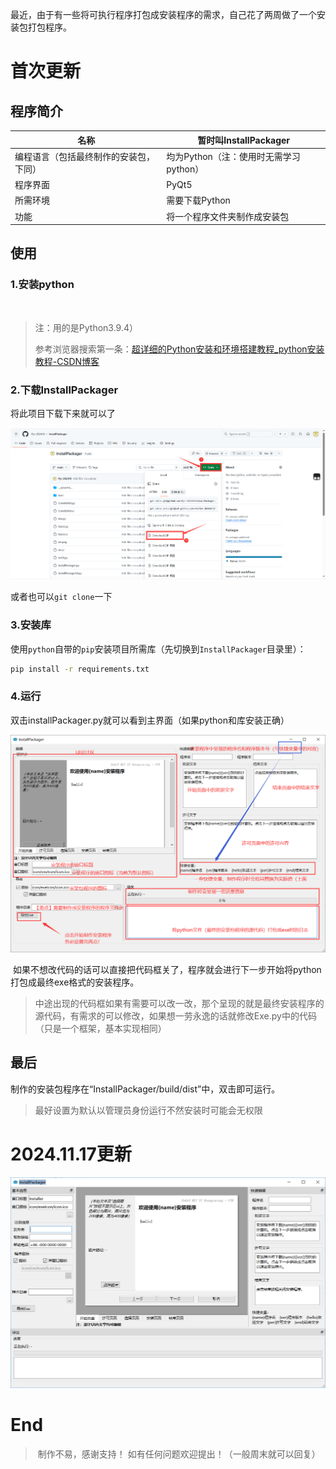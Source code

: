 ​
最近，由于有一些将可执行程序打包成安装程序的需求，自己花了两周做了一个安装包打包程序。

# 首次更新
## 程序简介
| 名称 | 暂时叫InstallPackager |
|---------|--------------------|
| 编程语言（包括最终制作的安装包，下同） | 均为Python（注：使用时无需学习python） |
| 程序界面 | PyQt5 |
| 所需环境 | 需要下载Python |
| 功能 | 将一个程序文件夹制作成安装包 |

## 使用
### 1.安装python
​
> 注：用的是Python3.9.4）
> 
> 参考浏览器搜索第一条：[超详细的Python安装和环境搭建教程_python安装教程-CSDN博客](https://blog.csdn.net/qq_53280175/article/details/121107748 "python安装教程")

### 2.下载InstallPackager
将此项目下载下来就可以了

![image](https://github.com/Pyr-202410/InstallPackager/blob/main/%E5%B1%95%E7%A4%BA%E5%9B%BE%E7%89%87/%E5%AE%89%E8%A3%85%E6%96%B9%E6%B3%95.png)

或者也可以`git clone`一下
### 3.安装库
使用`python`自带的`pip`安装项目所需库（先切换到`InstallPackager`目录里）：
```bash
pip install -r requirements.txt
```
### 4.运行
双击installPackager.py就可以看到主界面（如果python和库安装正确）

![image](https://github.com/Pyr-202410/InstallPackager/blob/main/%E5%B1%95%E7%A4%BA%E5%9B%BE%E7%89%87/%E5%B1%95%E7%A4%BA1.png)

 如果不想改代码的话可以直接把代码框关了，程序就会进行下一步开始将python打包成最终exe格式的安装程序。
 
> 中途出现的代码框如果有需要可以改一改，那个呈现的就是最终安装程序的源代码，有需求的可以修改，如果想一劳永逸的话就修改Exe.py中的代码（只是一个框架，基本实现相同）

## 最后
制作的安装包程序在“InstallPackager/build/dist”中，双击即可运行。

> 最好设置为默认以管理员身份运行不然安装时可能会无权限

# 2024.11.17更新

![image](https://github.com/Pyr-202410/InstallPackager/blob/main/%E5%B1%95%E7%A4%BA%E5%9B%BE%E7%89%87/%E5%B1%95%E7%A4%BA2.png)

# End
>​ 制作不易，感谢支持！
> 如有任何问题欢迎提出！（一般周末就可以回复）
​
